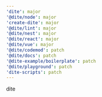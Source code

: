 ```yaml
---
'dite': major
'@dite/node': major
'create-dite': major
'@dite/lint': major
'@dite/nest': major
'@dite/react': major
'@dite/vue': major
'@dite/codemod': patch
'@dite/docs': patch
'@dite-example/boilerplate': patch
'@dite/playground': patch
'dite-scripts': patch
---
```


dite

